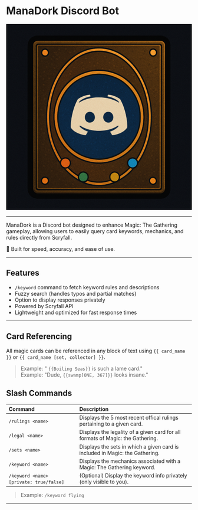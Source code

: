# ManaDork Discord Bot

<img src="assets/thumbnail/scrybot.png" alt="ManaDork Banner" width="600"/>

---

ManaDork is a Discord bot designed to enhance Magic: The Gathering gameplay, allowing users to easily query card keywords, mechanics, and rules directly from Scryfall.

🔮 Built for speed, accuracy, and ease of use.

---

## Features
- `/keyword` command to fetch keyword rules and descriptions
- Fuzzy search (handles typos and partial matches)
- Option to display responses privately
- Powered by Scryfall API
- Lightweight and optimized for fast response times

---
## Card Referencing

All magic cards can be referenced in any block of text using `{{ card_name }}` or `{{ card_name [set, collector] }}`.
> Example: " `{{Boiling Seas}}` is such a lame card."  
> Example: "Dude, `{{swamp[ONE, 367]}}` looks insane."


## Slash Commands

| Command | Description |
|:--|:--|
| `/rulings <name>` | Displays the 5 most recent offical rulings pertaining to a given card. |
|`/legal <name>` | Displays the legality of a given card for all formats of Magic: the Gathering.|
|`/sets <name>` | Displays the sets in which a given card is included in Magic: the Gathering.|
| `/keyword <name>` | Displays the mechanics associated with a Magic: The Gathering keyword. |
| `/keyword <name> [private: true/false]` | (Optional) Display the keyword info privately (only visible to you). |

> Example: `/keyword flying`

---
